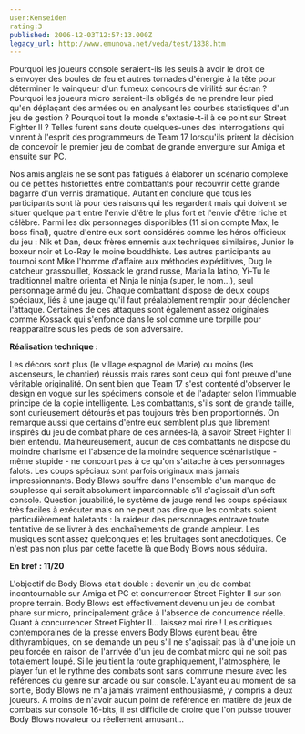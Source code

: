 ```yaml
---
user:Kenseiden
rating:3
published: 2006-12-03T12:57:13.000Z
legacy_url: http://www.emunova.net/veda/test/1838.htm
---
```

Pourquoi les joueurs console seraient-ils les seuls à avoir le droit de s'envoyer des boules de feu et autres tornades d'énergie à la tête pour déterminer le vainqueur d'un fumeux concours de virilité sur écran ? Pourquoi les joueurs micro seraient-ils obligés de ne prendre leur pied qu'en déplaçant des armées ou en analysant les courbes statistiques d'un jeu de gestion ? Pourquoi tout le monde s'extasie-t-il à ce point sur Street Fighter II ? Telles furent sans doute quelques-unes des interrogations qui vinrent à l'esprit des programmeurs de Team 17 lorsqu'ils prirent la décision de concevoir le premier jeu de combat de grande envergure sur Amiga et ensuite sur PC.  

  

Nos amis anglais ne se sont pas fatigués à élaborer un scénario complexe ou de petites historiettes entre combattants pour recouvrir cette grande bagarre d'un vernis dramatique. Autant en conclure que tous les participants sont là pour des raisons qui les regardent mais qui doivent se situer quelque part entre l'envie d'être le plus fort et l'envie d'être riche et célèbre. Parmi les dix personnages disponibles (11 si on compte Max, le boss final), quatre d'entre eux sont considérés comme les héros officieux du jeu : Nik et Dan, deux frères ennemis aux techniques similaires, Junior le boxeur noir et Lo-Ray le moine bouddhiste. Les autres participants au tournoi sont Mike l'homme d'affaire aux méthodes expéditives, Dug le catcheur grassouillet, Kossack le grand russe, Maria la latino, Yi-Tu le traditionnel maître oriental et Ninja le ninja (super, le nom...), seul personnage armé du jeu. Chaque combattant dispose de deux coups spéciaux, liés à une jauge qu'il faut préalablement remplir pour déclencher l'attaque. Certaines de ces attaques sont également assez originales comme Kossack qui s'enfonce dans le sol comme une torpille pour réapparaître sous les pieds de son adversaire.  

  

**Réalisation technique :**  

Les décors sont plus (le village espagnol de Marie) ou moins (les ascenseurs, le chantier) réussis mais rares sont ceux qui font preuve d'une véritable originalité. On sent bien que Team 17 s'est contenté d'observer le design en vogue sur les spécimens console et de l'adapter selon l'immuable principe de la copie intelligente. Les combattants, s'ils sont de grande taille, sont curieusement détourés et pas toujours très bien proportionnés. On remarque aussi que certains d'entre eux semblent plus que librement inspirés du jeu de combat phare de ces années-là, à savoir Street Fighter II bien entendu. Malheureusement, aucun de ces combattants ne dispose du moindre charisme et l'absence de la moindre séquence scénaristique - même stupide - ne concourt pas à ce qu'on s'attache à ces personnages falots. Les coups spéciaux sont parfois originaux mais jamais impressionnants. Body Blows souffre dans l'ensemble d'un manque de souplesse qui serait absolument impardonnable s'il s'agissait d'un soft console. Question jouabilité, le système de jauge rend les coups spéciaux très faciles à exécuter mais on ne peut pas dire que les combats soient particulièrement haletants : la raideur des personnages entrave toute tentative de se livrer à des enchaînements de grande ampleur. Les musiques sont assez quelconques et les bruitages sont anecdotiques. Ce n'est pas non plus par cette facette là que Body Blows nous séduira.  

  

**En bref : 11/20**  

L'objectif de Body Blows était double : devenir un jeu de combat incontournable sur Amiga et PC et concurrencer Street Fighter II sur son propre terrain. Body Blows est effectivement devenu un jeu de combat phare sur micro, principalement grâce à l'absence de concurrence réelle. Quant à concurrencer Street Fighter II... laissez moi rire ! Les critiques contemporaines de la presse envers Body Blows eurent beau être dithyrambiques, on se demande un peu s'il ne s'agissait pas là d'une joie un peu forcée en raison de l'arrivée d'un jeu de combat micro qui ne soit pas totalement loupé. Si le jeu tient la route graphiquement, l'atmosphère, le player fun et le rythme des combats sont sans commune mesure avec les références du genre sur arcade ou sur console. L'ayant eu au moment de sa sortie, Body Blows ne m'a jamais vraiment enthousiasmé, y compris à deux joueurs. A moins de n'avoir aucun point de référence en matière de jeux de combats sur console 16-bits, il est difficile de croire que l'on puisse trouver Body Blows novateur ou réellement amusant...